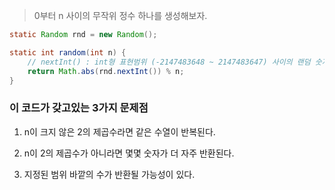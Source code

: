 > 0부터 n 사이의 무작위 정수 하나를 생성해보자.
``` Java
static Random rnd = new Random();

static int random(int n) {
    // nextInt() : int형 표현범위 (-2147483648 ~ 2147483647) 사이의 랜덤 숫자 반환
    return Math.abs(rnd.nextInt()) % n;
}
```
### 이 코드가 갖고있는 3가지 문제점
1. n이 크지 않은 2의 제곱수라면 같은 수열이 반복된다.

2. n이 2의 제곱수가 아니라면 몇몇 숫자가 더 자주 반환된다.
3. 지정된 범위 바깥의 수가 반환될 가능성이 있다.
